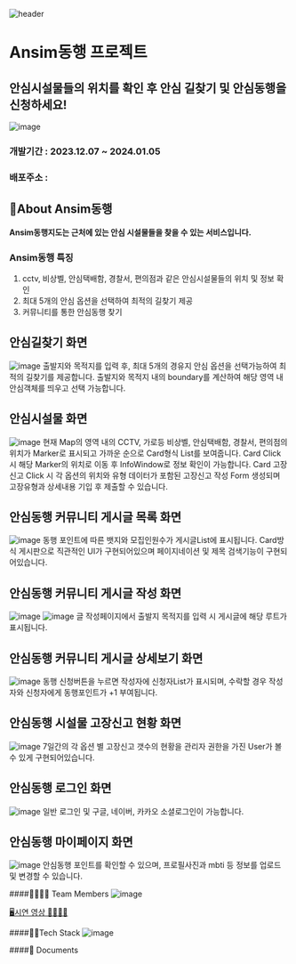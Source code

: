 ![header](https://capsule-render.vercel.app/api?type=wave&color=auto&height=300&section=header&text=Ansim%20render&fontSize=90)

# Ansim동행 프로젝트
## 안심시설물들의 위치를 확인 후 안심 길찾기 및 안심동행을 신청하세요!

![image](https://github.com/yeojuyeong/AnsimReact/assets/115797321/8b40f1c1-2887-4f6d-8a36-99acab8a5fce)

### 개발기간 : 2023.12.07 ~ 2024.01.05
### 배포주소 : 

## 🥩About Ansim동행
**Ansim동행지도는 근처에 있는 안심 시설물들을 찾을 수 있는 서비스입니다.**

### Ansim동행 특징
1. cctv, 비상벨, 안심택배함, 경찰서, 편의점과 같은 안심시설물들의 위치 및 정보 확인
2. 최대 5개의 안심 옵션을 선택하여 최적의 길찾기 제공
3. 커뮤니티를 통한 안심동행 찾기

## 안심길찾기 화면
![image](https://github.com/yeojuyeong/AnsimReact/assets/115797321/c8152824-852e-496f-b221-ebc851965405)
출발지와 목적지를 입력 후, 최대 5개의 경유지 안심 옵션을 선택가능하여 최적의 길찾기를 제공합니다.
출발지와 목적지 내의 boundary를 계산하여 해당 영역 내 안심객체를 띄우고 선택 가능합니다.

## 안심시설물 화면
![image](https://github.com/yeojuyeong/AnsimReact/assets/115797321/7b25b2f6-3531-4ca0-b013-8d7d822d71e9)
현재 Map의 영역 내의 CCTV, 가로등 비상벨, 안심택배함, 경찰서, 편의점의 위치가 Marker로 표시되고 가까운 순으로 Card형식 List를 보여줍니다.
Card Click 시 해당 Marker의 위치로 이동 후 InfoWindow로 정보 확인이 가능합니다.
Card 고장신고 Click 시 각 옵션의 위치와 유형 데이터가 포함된 고장신고 작성 Form 생성되며 고장유형과 상세내용 기입 후 제출할 수 있습니다.

## 안심동행 커뮤니티 게시글 목록 화면
![image](https://github.com/yeojuyeong/AnsimReact/assets/115797321/15d3884c-0612-4e70-88ef-9ae2fb0647e9)
동행 포인트에 따른 뱃지와 모집인원수가 게시글List에 표시됩니다.
Card방식 게시판으로 직관적인 UI가 구현되어있으며 페이지네이션 및 제목 검색기능이 구현되어있습니다.

## 안심동행 커뮤니티 게시글 작성 화면
![image](https://github.com/yeojuyeong/AnsimReact/assets/115797321/82e43b64-1460-4af1-8d5b-734a78cb29b5)
![image](https://github.com/yeojuyeong/AnsimReact/assets/115797321/ef8b2745-0d2a-4ec9-be4b-bab08afdddad)
글 작성페이지에서 출발지 목적지를 입력 시 게시글에 해당 루트가 표시됩니다.

## 안심동행 커뮤니티 게시글 상세보기 화면
![image](https://github.com/yeojuyeong/AnsimReact/assets/115797321/15671ed1-020f-4266-8788-d0113f4d747a)
동행 신청버튼을 누르면 작성자에 신청자List가 표시되며, 수락할 경우 작성자와 신청자에게 동행포인트가 +1 부여됩니다.

## 안심동행 시설물 고장신고 현황 화면
![image](https://github.com/yeojuyeong/AnsimReact/assets/115797321/8cd9338d-eb2b-4e2b-a5f5-8c44a9413838)
7일간의 각 옵션 별 고장신고 갯수의 현황을 관리자 권한을 가진 User가 볼 수 있게 구현되어있습니다.

## 안심동행 로그인 화면
![image](https://github.com/yeojuyeong/AnsimReact/assets/115797321/255e5f2e-71c3-484b-b812-94235675a9c3)
일반 로그인 및 구글, 네이버, 카카오 소셜로그인이 가능합니다.

## 안심동행 마이페이지 화면
![image](https://github.com/yeojuyeong/AnsimReact/assets/115797321/203c16df-7ada-4d14-9986-81db93141aec)
안심동행 포인트를 확인할 수 있으며, 프로필사진과 mbti 등 정보를 업로드 및 변경할 수 있습니다.

####👨‍👩‍👧‍👦 Team Members
![image](https://github.com/yeojuyeong/AnsimReact/assets/115797321/ad8878be-6068-4873-9324-b799df8657c8)

[🖥️시연 영상 👨‍👩‍👧‍👦](https://drive.google.com/file/d/19owUb0n8qzNAa03vPbDJpYwpt_NHgHNZ/view?usp=drive_link)

####👩‍💻Tech Stack
![image](https://github.com/yeojuyeong/AnsimReact/assets/115797321/2598be93-dbc7-4f8c-93c6-83ae17216c8b)

####📝 Documents


